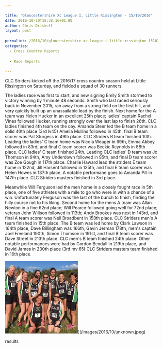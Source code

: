 ```yaml
---

title: 'Gloucestershire XC League I, Little Rissington - 15/10/2016'
date: 2016-10-20T18:38:16+01:00
author: Chris Driskell
layout: post

permalink: /2016/10/gloucestershire-xc-league-i-little-rissington-15102016/
categories:
  - Cross Country Reports

  - Race Reports

---
```

CLC Striders kicked off the 2016/17 cross country season held at Little Rissington on Saturday, and fielded a squad of 30 runners.

The ladies race was first to start, and new signing Emily Smith stormed to victory winning by 1 minute 48 seconds. Smith who last raced seriously back in November 2015, ran away from a strong field on the first hill, and very quickly built up an unassailable lead by the finish. Next home for the A team was Helen Hucker in an excellent 25th place; ladies' captain Rachel Vines followed Hucker, running strongly over the last lap to finish 26th. CLC ladies finished 4th team on the day. Amanda Steer led the B team home in a solid 40th place (3rd lv45) Amelia Mullins followed in 45th, final B team scorer was Pat Sturgess in 49th place. CLC Striders B team finished 10th. Leading the ladies' C team home was Nicola Weager in 69th, Emma Abbey followed in 83rd, and final C team scorer was Beckie Reynolds in 88th place. CLC ladies' C team finished 24th. Leading CLC ladies' D team was Jo Thomson in 94th, Amy Underdown followed in 95th, and final D team scorer was Zoe Gough in 117th place. Charlie Haward lead the striders E team home in 122nd, Jill Harsent followed in 125th, and final E team scorer was Helen Howes in 137th place. A notable performane goes to Amanda Pill in 147th place. CLC Striders masters finished in 3rd place.

Meanwhile Will Ferguson led the men home in a closely fought race in 5th place, one of five athletes with a mile to go who were in with a chance of a win. Unfortunately Ferguson was the last of the bunch to finish, finding the hilly course not to his liking. Second home for the mens A team was Allan Newton in a fine 62nd place; Will Pearce followed going well for 72nd place; veteran John Willson followed in 113th; Andy Brookes was next in 143rd, and final A team scorer was Neil Broadbent in 158th place. CLC Striders men's A team finished in 15th place. The B team was led home by Clark Lawson in 164th place, Dave Billingham was 166th, Gavin Jerman 178th, men's captain Joel Freeland 190th, Simon Thomson in 191st, and final B team scorer was Dave Street in 213th place. CLC men's B team finished 24th place. Other notable performances were had by Gordon Bendall in 219th place, and David James in 230th place (3rd mv 65) CLC Striders masters team finished in 16th place.

<img class="alignnone size-full 2492" src="/images/2016/10/unknown.jpeg" alt="unknown" width="240" height="240" />](/images/2016/10/unknown.jpeg)

results

&nbsp;